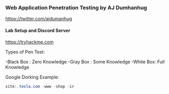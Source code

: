 ### Web Application Penetration Testing by AJ Dumhanhug

https://twitter.com/ajdumanhug

#### Lab Setup and Discord Server

https://tryhackme.com 

Types of Pen Test:

-Black Box : Zero Knowledge
-Gray Box : Some Knowledge
-White Box: Full Knowledge

Google Dorking Example: 
```java
site:.tesla.com -www -shop -ir
```


